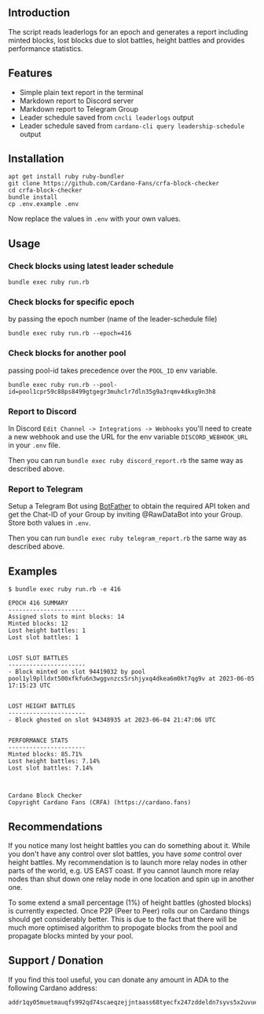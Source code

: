 ## Introduction

The script reads leaderlogs for an epoch and generates a report including minted blocks, lost blocks due to slot battles, height battles and provides performance statistics.

## Features

* Simple plain text report in the terminal
* Markdown report to Discord server
* Markdown report to Telegram Group
* Leader schedule saved from `cncli leaderlogs` output
* Leader schedule saved from `cardano-cli query leadership-schedule` output

## Installation

```
apt get install ruby ruby-bundler
git clone https://github.com/Cardano-Fans/crfa-block-checker
cd crfa-block-checker
bundle install
cp .env.example .env
```

Now replace the values in `.env` with your own values.

## Usage

### Check blocks using latest leader schedule

```
bundle exec ruby run.rb
```

### Check blocks for specific epoch

by passing the epoch number (name of the leader-schedule file)

```
bundle exec ruby run.rb --epoch=416
```

### Check blocks for another pool

passing pool-id takes precedence over the `POOL_ID` env variable.

```
bundle exec ruby run.rb --pool-id=pool1cpr59c88ps8499gtgegr3muhclr7dln35g9a3rqmv4dkxg9n3h8
```

### Report to Discord

In Discord `Edit Channel -> Integrations -> Webhooks` you'll need to create a new webhook and use the URL for the env variable `DISCORD_WEBHOOK_URL` in your `.env` file.

Then you can run `bundle exec ruby discord_report.rb` the same way as described above.

### Report to Telegram

Setup a Telegram Bot using [BotFather](https://t.me/botfather) to obtain the required API token and get the Chat-ID of your Group by inviting @RawDataBot into your Group. Store both values in `.env`.

Then you can run `bundle exec ruby telegram_report.rb` the same way as described above.

## Examples

```
$ bundle exec ruby run.rb -e 416

EPOCH 416 SUMMARY
----------------------
Assigned slots to mint blocks: 14
Minted blocks: 12
Lost height battles: 1
Lost slot battles: 1


LOST SLOT BATTLES
----------------------
- Block minted on slot 94419032 by pool pool1yl9plldxt500xfkfu6n3wggvnzcs5rshjyxq4dkea6m0kt7qg9v at 2023-06-05 17:15:23 UTC


LOST HEIGHT BATTLES
----------------------
- Block ghosted on slot 94348935 at 2023-06-04 21:47:06 UTC


PERFORMANCE STATS
----------------------
Minted blocks: 85.71%
Lost height battles: 7.14%
Lost slot battles: 7.14%



Cardano Block Checker
Copyright Cardano Fans (CRFA) (https://cardano.fans)
```

## Recommendations
If you notice many lost height battles you can do something about it. While you don't have any control over slot battles, you have *some* control over height battles. My recommendation is to launch more relay nodes in other parts of the world, e.g. US EAST coast. If you cannot launch more relay nodes than shut down one relay node in one location and spin up in another one.

To some extend a small percentage (1%) of height battles (ghosted blocks) is currently expected. Once P2P (Peer to Peer) rolls our on Cardano things should get considerably better. This is due to the fact that there will be much more optimised algorithm to propogate blocks from the pool and propagate blocks minted by your pool.

## Support / Donation
If you find this tool useful, you can donate any amount in ADA to the following Cardano address:
```
addr1qy05muetmauqfs992qd74scaeqzejjntaass68tyecfx247zddeldn7syvs5x2uvuefk66azhr7lelrj423lxapuxkks90meng
```
